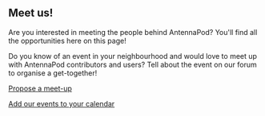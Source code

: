 ## Meet us!

Are you interested in meeting the people behind AntennaPod? You'll find all the opportunities here on this page!

Do you know of an event in your neighbourhood and would love to meet up with AntennaPod contributors and users? Tell about the event on our forum to organise a get-together!

[Propose a meet-up](https://forum.antennapod.org/)

<!-- mdpo-disable --><a href="{{ site.baseurl }}/events.ics" target="_blank" data-toggle="modal" data-target="#icsModal"><!-- mdpo-enable -->Add our events to your calendar<!-- mdpo-disable --></a><!-- mdpo-enable -->
